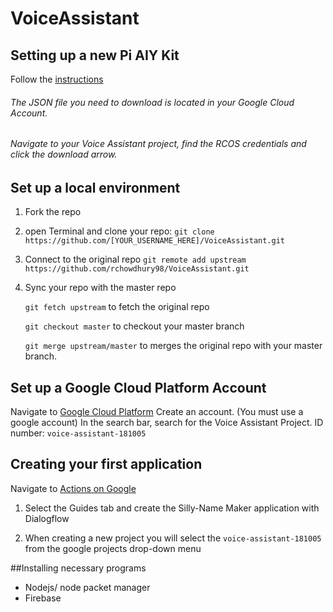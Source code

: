 # VoiceAssistant

## Setting up a new Pi AIY Kit
Follow the [instructions](https://aiyprojects.withgoogle.com/voice)
###### The JSON file you need to download is located in your Google Cloud Account. 
###### Navigate to your Voice Assistant project, find the RCOS credentials and click the download arrow.

## Set up a local environment
1. Fork the repo
2. open Terminal and clone your repo:
   ```git clone https://github.com/[YOUR_USERNAME_HERE]/VoiceAssistant.git```
3. Connect to the original repo
   ```git remote add upstream https://github.com/rchowdhury98/VoiceAssistant.git```
4. Sync your repo with the master repo

   ```git fetch upstream``` to fetch the original repo
   
   ```git checkout master```	to checkout your master branch
   
   ```git merge upstream/master``` to merges the original repo with your master branch.

## Set up a Google Cloud Platform Account
Navigate to [Google Cloud Platform](https://cloud.google.com/) 
Create an account. (You must use a google account)
In the search bar, search for the Voice Assistant Project.
   ID number: ```voice-assistant-181005```

   
## Creating your first application
Navigate to [Actions on Google](https://developers.google.com/actions/)

   1. Select the Guides tab and create the Silly-Name Maker application with Dialogflow

   2. When creating a new project you will select the ```voice-assistant-181005``` from  the google projects drop-down menu

##Installing necessary programs
  - Nodejs/ node packet manager
  - Firebase